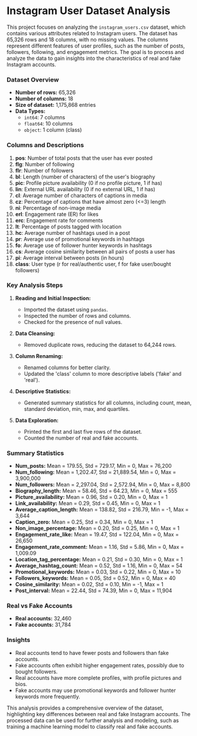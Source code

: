 # Instagram User Dataset Analysis

This project focuses on analyzing the `instagram_users.csv` dataset, which contains various attributes related to Instagram users. The dataset has 65,326 rows and 18 columns, with no missing values. The columns represent different features of user profiles, such as the number of posts, followers, following, and engagement metrics. The goal is to process and analyze the data to gain insights into the characteristics of real and fake Instagram accounts.

### Dataset Overview
- **Number of rows:** 65,326
- **Number of columns:** 18
- **Size of dataset:** 1,175,868 entries
- **Data Types:** 
  - `int64`: 7 columns
  - `float64`: 10 columns
  - `object`: 1 column (class)

### Columns and Descriptions
1. **pos**: Number of total posts that the user has ever posted
2. **flg**: Number of following
3. **flr**: Number of followers
4. **bl**: Length (number of characters) of the user's biography
5. **pic**: Profile picture availability (0 if no profile picture, 1 if has)
6. **lin**: External URL availability (0 if no external URL, 1 if has)
7. **cl**: Average number of characters of captions in media
8. **cz**: Percentage of captions that have almost zero (<=3) length
9. **ni**: Percentage of non-image media
10. **erl**: Engagement rate (ER) for likes
11. **erc**: Engagement rate for comments
12. **lt**: Percentage of posts tagged with location
13. **hc**: Average number of hashtags used in a post
14. **pr**: Average use of promotional keywords in hashtags
15. **fo**: Average use of follower hunter keywords in hashtags
16. **cs**: Average cosine similarity between all pairs of posts a user has
17. **pi**: Average interval between posts (in hours)
18. **class**: User type (r for real/authentic user, f for fake user/bought followers)

### Key Analysis Steps
1. **Reading and Initial Inspection:**
   - Imported the dataset using `pandas`.
   - Inspected the number of rows and columns.
   - Checked for the presence of null values.

2. **Data Cleansing:**
   - Removed duplicate rows, reducing the dataset to 64,244 rows.

3. **Column Renaming:**
   - Renamed columns for better clarity.
   - Updated the 'class' column to more descriptive labels ('fake' and 'real').

4. **Descriptive Statistics:**
   - Generated summary statistics for all columns, including count, mean, standard deviation, min, max, and quartiles.
   
5. **Data Exploration:**
   - Printed the first and last five rows of the dataset.
   - Counted the number of real and fake accounts.
   
### Summary Statistics
- **Num_posts:** Mean = 179.55, Std = 729.17, Min = 0, Max = 76,200
- **Num_following:** Mean = 1,202.47, Std = 21,889.54, Min = 0, Max = 3,900,000
- **Num_followers:** Mean = 2,297.04, Std = 2,572.94, Min = 0, Max = 8,800
- **Biography_length:** Mean = 58.46, Std = 64.23, Min = 0, Max = 555
- **Picture_availability:** Mean = 0.96, Std = 0.20, Min = 0, Max = 1
- **Link_availability:** Mean = 0.29, Std = 0.45, Min = 0, Max = 1
- **Average_caption_length:** Mean = 138.82, Std = 216.79, Min = -1, Max = 3,644
- **Caption_zero:** Mean = 0.25, Std = 0.34, Min = 0, Max = 1
- **Non_image_percentage:** Mean = 0.20, Std = 0.25, Min = 0, Max = 1
- **Engagement_rate_like:** Mean = 19.47, Std = 122.04, Min = 0, Max = 26,650
- **Engagement_rate_comment:** Mean = 1.16, Std = 5.86, Min = 0, Max = 1,009.09
- **Location_tag_percentage:** Mean = 0.21, Std = 0.30, Min = 0, Max = 1
- **Average_hashtag_count:** Mean = 0.52, Std = 1.16, Min = 0, Max = 54
- **Promotional_keywords:** Mean = 0.03, Std = 0.22, Min = 0, Max = 10
- **Followers_keywords:** Mean = 0.05, Std = 0.52, Min = 0, Max = 40
- **Cosine_similarity:** Mean = 0.02, Std = 0.10, Min = -1, Max = 1
- **Post_interval:** Mean = 22.44, Std = 74.39, Min = 0, Max = 11,904

### Real vs Fake Accounts
- **Real accounts:** 32,460
- **Fake accounts:** 31,784

### Insights
- Real accounts tend to have fewer posts and followers than fake accounts.
- Fake accounts often exhibit higher engagement rates, possibly due to bought followers.
- Real accounts have more complete profiles, with profile pictures and bios.
- Fake accounts may use promotional keywords and follower hunter keywords more frequently.

This analysis provides a comprehensive overview of the dataset, highlighting key differences between real and fake Instagram accounts. The processed data can be used for further analysis and modeling, such as training a machine learning model to classify real and fake accounts.
